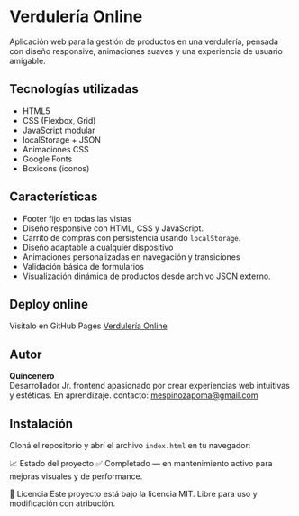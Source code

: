 #  Verdulería Online

Aplicación web para la gestión de productos en una verdulería, pensada con diseño responsive, animaciones suaves y una experiencia de usuario amigable.


##  Tecnologías utilizadas

- HTML5
- CSS (Flexbox, Grid)
- JavaScript modular
- localStorage + JSON
- Animaciones CSS
- Google Fonts
- Boxicons (iconos)

##  Características

- Footer fijo en todas las vistas
- Diseño responsive con HTML, CSS y JavaScript.
- Carrito de compras con persistencia usando `localStorage`.
- Diseño adaptable a cualquier dispositivo
- Animaciones personalizadas en navegación y transiciones
- Validación básica de formularios
- Visualización dinámica de productos desde archivo JSON externo.

##  Deploy online

Visitalo en GitHub Pages  [Verdulería Online](https://quincenero.github.io/proyecto-marco-espinoza/)

##  Autor

**Quincenero**  
Desarrollador Jr. frontend apasionado por crear experiencias web intuitivas y estéticas. En aprendizaje. 
contacto: mespinozapoma@gmail.com

##  Instalación

Cloná el repositorio y abrí el archivo `index.html` en tu navegador:

📈 Estado del proyecto
✅ Completado — en mantenimiento activo para mejoras visuales y de performance.

📜 Licencia
Este proyecto está bajo la licencia MIT. Libre para uso y modificación con atribución.
